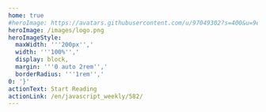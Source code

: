 ```yaml
---
home: true
#heroImage: https://avatars.githubusercontent.com/u/97049302?s=400&u=9eeeeb9644d2ed3b862b8bab1a91adcf48792299&v=4
heroImage: /images/logo.png
heroImageStyle:
  maxWidth: '''200px'','
  width: '''100%'','
  display: block,
  margin: '''0 auto 2rem'','
  borderRadius: '''1rem'','
0: '}'
actionText: Start Reading
actionLink: /en/javascript_weekly/582/
---
```


